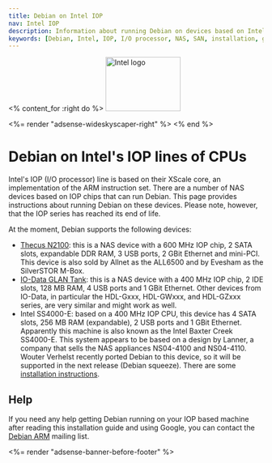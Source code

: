 ```yaml
---
title: Debian on Intel IOP
nav: Intel IOP
description: Information about running Debian on devices based on Intel's IOP chip
keywords: [Debian, Intel, IOP, I/O processor, NAS, SAN, installation, guide]
---
```


<% content_for :right do %>
<img src = "images/r_intel.gif" class="border" alt="Intel logo" width="148" height="107" />

<%= render "adsense-wideskyscaper-right" %>
<% end %>

<h1>Debian on Intel's IOP lines of CPUs</h1>

Intel's IOP (I/O processor) line is based on their XScale core, an
implementation of the ARM instruction set.  There are a number of NAS
devices based on IOP chips that can run Debian.  This page provides
instructions about running Debian on these devices.  Please note, however,
that the IOP series has reached its end of life.

At the moment, Debian supports the following devices:

<ul>

<li><a href = "n2100">Thecus N2100</a>: this is a NAS device with a 600 MHz
IOP chip, 2 SATA slots, expandable DDR RAM, 3 USB ports, 2 GBit Ethernet
and mini-PCI.  This device is also sold by Allnet as the ALL6500 and by
Evesham as the SilverSTOR M-Box.</li>

<li><a href = "glantank">IO-Data GLAN Tank</a>: this is a NAS device with a
400 MHz IOP chip, 2 IDE slots, 128 MB RAM, 4 USB ports and 1 GBit Ethernet.
Other devices from IO-Data, in particular the HDL-Gxxx, HDL-GWxxx, and
HDL-GZxxx series, are very similar and might work as well.</li>

<li>Intel SS4000-E: based on a 400 MHz IOP CPU, this device has 4 SATA
slots, 256 MB RAM (expandable), 2 USB ports and 1 GBit Ethernet.
Apparently this machine is also known as the Intel Baxter Creek SS4000-E.
This system appears to be based on a design by Lanner, a company that sells
the NAS appliances NS04-4100 and NS04-4110.  Wouter Verhelst recently
ported Debian to this device, so it will be supported in the next release
(Debian squeeze).  There are some <a href =
"http://d-i.alioth.debian.org/manual/en.armel/ch05s01.html#boot-firmware-ss4000e">installation
instructions</a>.</li>

</ul>

<h2>Help</h2>

If you need any help getting Debian running on your IOP based machine after
reading this installation guide and using Google, you
can contact the <a href = "http://lists.debian.org/debian-arm/">Debian
ARM</a> mailing list.

<div class="bbf">
<%= render "adsense-banner-before-footer" %>
</div>

